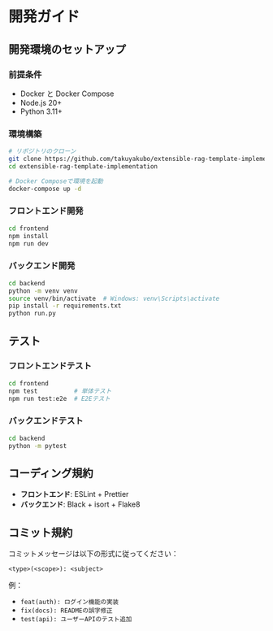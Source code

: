 # 開発ガイド

## 開発環境のセットアップ

### 前提条件

- Docker と Docker Compose
- Node.js 20+
- Python 3.11+

### 環境構築

```bash
# リポジトリのクローン
git clone https://github.com/takuyakubo/extensible-rag-template-implementation.git
cd extensible-rag-template-implementation

# Docker Composeで環境を起動
docker-compose up -d
```

### フロントエンド開発

```bash
cd frontend
npm install
npm run dev
```

### バックエンド開発

```bash
cd backend
python -m venv venv
source venv/bin/activate  # Windows: venv\Scripts\activate
pip install -r requirements.txt
python run.py
```

## テスト

### フロントエンドテスト

```bash
cd frontend
npm test          # 単体テスト
npm run test:e2e  # E2Eテスト
```

### バックエンドテスト

```bash
cd backend
python -m pytest
```

## コーディング規約

- **フロントエンド**: ESLint + Prettier
- **バックエンド**: Black + isort + Flake8

## コミット規約

コミットメッセージは以下の形式に従ってください：

```
<type>(<scope>): <subject>
```

例：
- `feat(auth): ログイン機能の実装`
- `fix(docs): READMEの誤字修正`
- `test(api): ユーザーAPIのテスト追加`